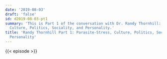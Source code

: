 ```yaml
---
date: '2019-08-03'
draft: 'false'
id: d2019-08-03-pt1
summary: 'This is Part 1 of the conversation with Dr. Randy Thornhill: Parasite-Stress,
  Culture, Politics, Sociality, and Personality.'
title: 'Randy Thornhill Part 1: Parasite-Stress, Culture, Politics, Sociality, and
  Personality'
---
```

{{< episode >}}
